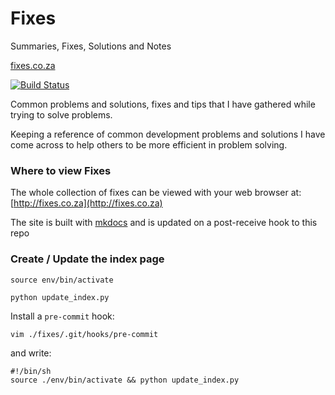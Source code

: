 # Fixes

Summaries, Fixes, Solutions and Notes

[fixes.co.za](http://fixes.co.za)

[![Build Status](http://37.139.28.74:8080/buildStatus/icon?job=fixes+mkdocs)](http://37.139.28.74:8080/job/fixes%20mkdocs/)

Common problems and solutions, fixes and tips that I have gathered while trying to solve problems.

Keeping a reference of common development problems and solutions I have come across to help others to be more efficient in problem solving.

### Where to view Fixes

The whole collection of fixes can be viewed with your web browser at:
[http://fixes.co.za](http://fixes.co.za)

The site is built with [mkdocs](https://www.mkdocs.org/) and is updated on a post-receive hook to this repo

### Create / Update the index page

    source env/bin/activate

    python update_index.py

Install a `pre-commit` hook:

    vim ./fixes/.git/hooks/pre-commit

and write:

    #!/bin/sh
    source ./env/bin/activate && python update_index.py


